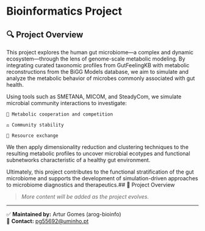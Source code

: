 # Bioinformatics Project

## 🔍 Project Overview

This project explores the human gut microbiome—a complex and dynamic ecosystem—through the lens of genome-scale metabolic modeling. By integrating curated taxonomic profiles from GutFeelingKB with metabolic reconstructions from the BiGG Models database, we aim to simulate and analyze the metabolic behavior of microbes commonly associated with gut health.

Using tools such as SMETANA, MICOM, and SteadyCom, we simulate microbial community interactions to investigate:

    🧬 Metabolic cooperation and competition

    ⚖️ Community stability

    🔄 Resource exchange

We then apply dimensionality reduction and clustering techniques to the resulting metabolic profiles to uncover microbial ecotypes and functional subnetworks characteristic of a healthy gut environment.

Ultimately, this project contributes to the functional stratification of the gut microbiome and supports the development of simulation-driven approaches to microbiome diagnostics and therapeutics.## 📌 Project Overview


> *More content will be added as the project evolves.*

---
✅ **Maintained by:** Artur Gomes (arog-bioinfo)  
📧 **Contact:** pg55692@uminho.pt  
